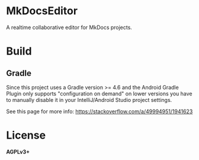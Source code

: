 # MkDocsEditor

A realtime collaborative editor for MkDocs projects.

# Build

## Gradle
Since this project uses a Gradle version >= 4.6 and the Android Gradle Plugin only supports "configuration on demand" on lower versions you have to manually disable it in your IntelliJ/Android Studio project settings.

See this page for more info: https://stackoverflow.com/a/49994951/1941623

# License

**AGPLv3+**